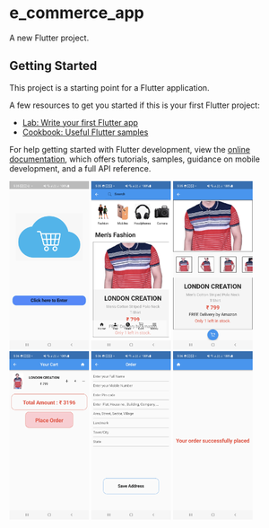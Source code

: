 # e_commerce_app

A new Flutter project.

## Getting Started

This project is a starting point for a Flutter application.

A few resources to get you started if this is your first Flutter project:

- [Lab: Write your first Flutter app](https://docs.flutter.dev/get-started/codelab)
- [Cookbook: Useful Flutter samples](https://docs.flutter.dev/cookbook)

For help getting started with Flutter development, view the
[online documentation](https://docs.flutter.dev/), which offers tutorials,
samples, guidance on mobile development, and a full API reference.

<img src="https://github.com/jb-jaydeep/Core_Flutter/blob/master/viva%20images/Screenshot_20230311_173530.jpg" height = "300px" alt = "unable to load image.">
<img src="https://github.com/jb-jaydeep/Core_Flutter/blob/master/viva%20images/Screenshot_20230311_173534.jpg" height = "300px" alt = "unable to load image.">
<img src="https://github.com/jb-jaydeep/Core_Flutter/blob/master/viva%20images/Screenshot_20230311_173557.jpg" height = "300px" alt = "unable to load image.">
<img src="https://github.com/jb-jaydeep/Core_Flutter/blob/master/viva%20images/Screenshot_20230311_173606.jpg" height = "300px" alt = "unable to load image.">
<img src="https://github.com/jb-jaydeep/Core_Flutter/blob/master/viva%20images/Screenshot_20230311_173615.jpg" height = "300px" alt = "unable to load image.">
<img src="https://github.com/jb-jaydeep/Core_Flutter/blob/master/viva%20images/Screenshot_20230311_173619.jpg" height = "300px" alt = "unable to load image.">
